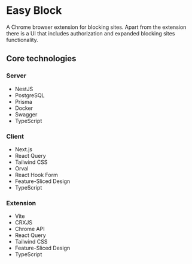 # Easy Block

A Chrome browser extension for blocking sites. Apart from the extension there is a UI that includes authorization and expanded blocking sites functionality.

## Core technologies

### Server

- NestJS
- PostgreSQL
- Prisma
- Docker
- Swagger
- TypeScript

### Client

- Next.js
- React Query
- Tailwind CSS
- Orval
- React Hook Form
- Feature-Sliced Design
- TypeScript

### Extension

- Vite
- CRXJS
- Chrome API
- React Query
- Tailwind CSS
- Feature-Sliced Design
- TypeScript
